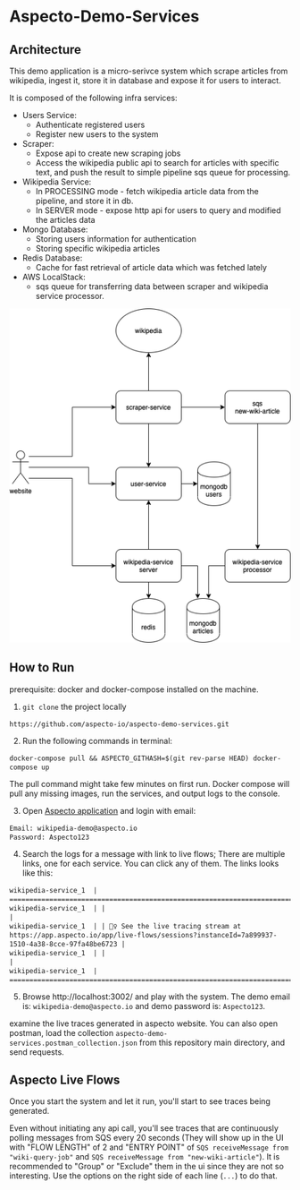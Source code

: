 # Aspecto-Demo-Services

## Architecture
This demo application is a micro-serivce system which scrape articles from wikipedia, ingest it, store it in database and expose it for users to interact.

It is composed of the following infra services:
- Users Service:
    * Authenticate registered users
    * Register new users to the system
- Scraper:
    * Expose api to create new scraping jobs
    * Access the wikipedia public api to search for articles with specific text, and push the result to simple pipeline sqs queue for processing.
- Wikipedia Service:
    * In PROCESSING mode - fetch wikipedia article data from the pipeline, and store it in db.
    * In SERVER mode - expose http api for users to query and modified the articles data
- Mongo Database:
    * Storing users information for authentication
    * Storing specific wikipedia articles
- Redis Database:
    * Cache for fast retrieval of article data which was fetched lately
- AWS LocalStack:
    * sqs queue for transferring data between scraper and wikipedia service processor.

![alt text](demo-service-overview.png)

## How to Run
prerequisite: docker and docker-compose installed on the machine.

1. `git clone` the project locally
```
https://github.com/aspecto-io/aspecto-demo-services.git
```

2. Run the following commands in terminal:
```
docker-compose pull && ASPECTO_GITHASH=$(git rev-parse HEAD) docker-compose up
```
The pull command might take few minutes on first run.
Docker compose will pull any missing images, run the services, and output logs to the console. 

3. Open [Aspecto application](https://app.aspecto.io/) and login with email:
```
Email: wikipedia-demo@aspecto.io
Password: Aspecto123
```

4. Search the logs for a message with link to live flows; There are multiple links, one for each service. You can click any of them. The links looks like this:

```
wikipedia-service_1  | ====================================================================================================================================
wikipedia-service_1  | |                                                                                                                                  |
wikipedia-service_1  | | 🕵️‍♀️ See the live tracing stream at https://app.aspecto.io/app/live-flows/sessions?instanceId=7a899937-1510-4a38-8cce-97fa48be6723 |
wikipedia-service_1  | |                                                                                                                                  |
wikipedia-service_1  | ====================================================================================================================================
```
5. Browse http://localhost:3002/ and play with the system. The demo email is: `wikipedia-demo@aspecto.io` and demo password is: `Aspecto123`.

examine the live traces generated in aspecto website. You can also open postman, load the collection `aspecto-demo-services.postman_collection.json` from this repository main directory, and send requests.

## Aspecto Live Flows
Once you start the system and let it run, you'll start to see traces being generated. 

Even without initiating any api call, you'll see traces that are continuously polling messages from SQS every 20 seconds (They will show up in the UI with "FLOW LENGTH" of 2 and "ENTRY POINT" of `SQS receiveMessage from "wiki-query-job"` and `SQS receiveMessage from "new-wiki-article"`). It is recommended to "Group" or "Exclude" them in the ui since they are not so interesting. Use the options on the right side of each line (`...`) to do that.
